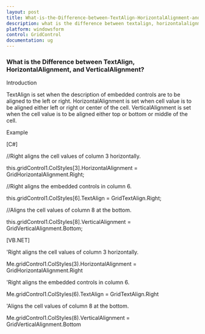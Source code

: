 ```yaml
---
layout: post
title: What-is-the-Difference-between-TextAlign-HorizontalAlignment-and-VerticalAlignment
description: what is the difference between textalign, horizontalalignment, and verticalalignment?
platform: windowsform
control: GridControl
documentation: ug
---
```


### What is the Difference between TextAlign, HorizontalAlignment, and VerticalAlignment?

Introduction

TextAlign is set when the description of embedded controls are to be aligned to the left or right. HorizontalAlignment is set when cell value is to be aligned either left or right or center of the cell. VerticalAlignment is set when the cell value is to be aligned either top or bottom or middle of the cell.

Example

[C#]



//Right aligns the cell values of column 3 horizontally.

this.gridControl1.ColStyles[3].HorizontalAlignment = GridHorizontalAlignment.Right;



//Right aligns the embedded controls in column 6. 

this.gridControl1.ColStyles[6].TextAlign = GridTextAlign.Right;



//Aligns the cell values of column 8 at the bottom. 

this.gridControl1.ColStyles[8].VerticalAlignment = GridVerticalAlignment.Bottom;



[VB.NET]



'Right aligns the cell values of column 3 horizontally.

Me.gridControl1.ColStyles(3).HorizontalAlignment = GridHorizontalAlignment.Right



'Right aligns the embedded controls in column 6.

Me.gridControl1.ColStyles(6).TextAlign = GridTextAlign.Right



'Aligns the cell values of column 8 at the bottom. 

Me.gridControl1.ColStyles(8).VerticalAlignment = GridVerticalAlignment.Bottom




